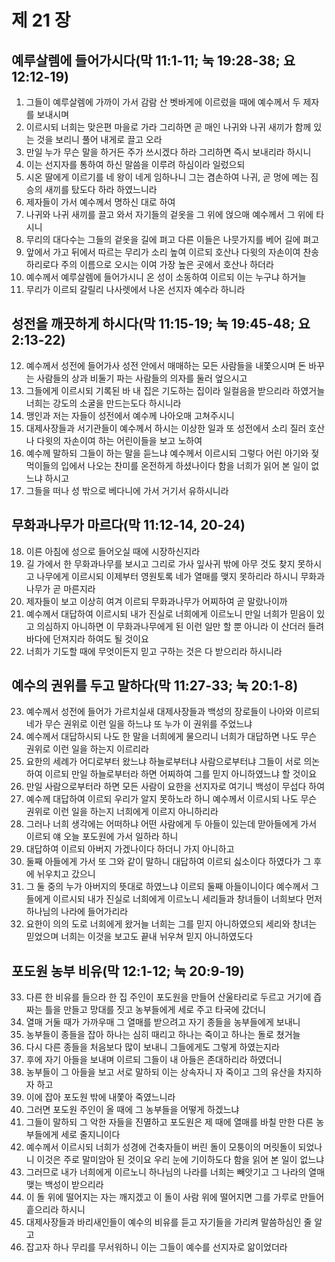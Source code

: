 # 제 21 장

## 예루살렘에 들어가시다(막 11:1-11; 눅 19:28-38; 요 12:12-19)
1. 그들이 예루살렘에 가까이 가서 감람 산 벳바게에 이르렀을 때에 예수께서 두 제자를 보내시며 
2. 이르시되 너희는 맞은편 마을로 가라 그리하면 곧 매인 나귀와 나귀 새끼가 함께 있는 것을 보리니 풀어 내게로 끌고 오라 
3. 만일 누가 무슨 말을 하거든 주가 쓰시겠다 하라 그리하면 즉시 보내리라 하시니 
4. 이는 선지자를 통하여 하신 말씀을 이루려 하심이라 일렀으되 
5. 시온 딸에게 이르기를 네 왕이 네게 임하나니 그는 겸손하여 나귀, 곧 멍에 메는 짐승의 새끼를 탔도다 하라 하였느니라 
6. 제자들이 가서 예수께서 명하신 대로 하여 
7. 나귀와 나귀 새끼를 끌고 와서 자기들의 겉옷을 그 위에 얹으매 예수께서 그 위에 타시니 
8. 무리의 대다수는 그들의 겉옷을 길에 펴고 다른 이들은 나뭇가지를 베어 길에 펴고 
9. 앞에서 가고 뒤에서 따르는 무리가 소리 높여 이르되 호산나 다윗의 자손이여 찬송하리로다 주의 이름으로 오시는 이여 가장 높은 곳에서 호산나 하더라 
10. 예수께서 예루살렘에 들어가시니 온 성이 소동하여 이르되 이는 누구냐 하거늘 
11. 무리가 이르되 갈릴리 나사렛에서 나온 선지자 예수라 하니라 
## 성전을 깨끗하게 하시다(막 11:15-19; 눅 19:45-48; 요 2:13-22)
12. 예수께서 성전에 들어가사 성전 안에서 매매하는 모든 사람들을 내쫓으시며 돈 바꾸는 사람들의 상과 비둘기 파는 사람들의 의자를 둘러 엎으시고 
13. 그들에게 이르시되 기록된 바 내 집은 기도하는 집이라 일컬음을 받으리라 하였거늘 너희는 강도의 소굴을 만드는도다 하시니라 
14. 맹인과 저는 자들이 성전에서 예수께 나아오매 고쳐주시니 
15. 대제사장들과 서기관들이 예수께서 하시는 이상한 일과 또 성전에서 소리 질러 호산나 다윗의 자손이여 하는 어린이들을 보고 노하여 
16. 예수께 말하되 그들이 하는 말을 듣느냐 예수께서 이르시되 그렇다 어린 아기와 젖먹이들의 입에서 나오는 찬미를 온전하게 하셨나이다 함을 너희가 읽어 본 일이 없느냐 하시고 
17. 그들을 떠나 성 밖으로 베다니에 가서 거기서 유하시니라 
## 무화과나무가 마르다(막 11:12-14, 20-24)
18. 이른 아침에 성으로 들어오실 때에 시장하신지라 
19. 길 가에서 한 무화과나무를 보시고 그리로 가사 잎사귀 밖에 아무 것도 찾지 못하시고 나무에게 이르시되 이제부터 영원토록 네가 열매를 맺지 못하리라 하시니 무화과나무가 곧 마른지라 
20. 제자들이 보고 이상히 여겨 이르되 무화과나무가 어찌하여 곧 말랐나이까 
21. 예수께서 대답하여 이르시되 내가 진실로 너희에게 이르노니 만일 너희가 믿음이 있고 의심하지 아니하면 이 무화과나무에게 된 이런 일만 할 뿐 아니라 이 산더러 들려 바다에 던져지라 하여도 될 것이요 
22. 너희가 기도할 때에 무엇이든지 믿고 구하는 것은 다 받으리라 하시니라
## 예수의 권위를 두고 말하다(막 11:27-33; 눅 20:1-8)
23. 예수께서 성전에 들어가 가르치실새 대제사장들과 백성의 장로들이 나아와 이르되 네가 무슨 권위로 이런 일을 하느냐 또 누가 이 권위를 주었느냐 
24. 예수께서 대답하시되 나도 한 말을 너희에게 물으리니 너희가 대답하면 나도 무슨 권위로 이런 일을 하는지 이르리라 
25. 요한의 세례가 어디로부터 왔느냐 하늘로부터냐 사람으로부터냐 그들이 서로 의논하여 이르되 만일 하늘로부터라 하면 어찌하여 그를 믿지 아니하였느냐 할 것이요 
26. 만일 사람으로부터라 하면 모든 사람이 요한을 선지자로 여기니 백성이 무섭다 하여 
27. 예수께 대답하여 이르되 우리가 알지 못하노라 하니 예수께서 이르시되 나도 무슨 권위로 이런 일을 하는지 너희에게 이르지 아니하리라 
28. 그러나 너희 생각에는 어떠하냐 어떤 사람에게 두 아들이 있는데 맏아들에게 가서 이르되 얘 오늘 포도원에 가서 일하라 하니 
29. 대답하여 이르되 아버지 가겠나이다 하더니 가지 아니하고 
30. 둘째 아들에게 가서 또 그와 같이 말하니 대답하여 이르되 싫소이다 하였다가 그 후에 뉘우치고 갔으니 
31. 그 둘 중의 누가 아버지의 뜻대로 하였느냐 이르되 둘째 아들이니이다 예수께서 그들에게 이르시되 내가 진실로 너희에게 이르노니 세리들과 창녀들이 너희보다 먼저 하나님의 나라에 들어가리라 
32. 요한이 의의 도로 너희에게 왔거늘 너희는 그를 믿지 아니하였으되 세리와 창녀는 믿었으며 너희는 이것을 보고도 끝내 뉘우쳐 믿지 아니하였도다 
## 포도원 농부 비유(막 12:1-12; 눅 20:9-19)
33. 다른 한 비유를 들으라 한 집 주인이 포도원을 만들어 산울타리로 두르고 거기에 즙 짜는 틀을 만들고 망대를 짓고 농부들에게 세로 주고 타국에 갔더니 
34. 열매 거둘 때가 가까우매 그 열매를 받으려고 자기 종들을 농부들에게 보내니 
35. 농부들이 종들을 잡아 하나는 심히 때리고 하나는 죽이고 하나는 돌로 쳤거늘 
36. 다시 다른 종들을 처음보다 많이 보내니 그들에게도 그렇게 하였는지라 
37. 후에 자기 아들을 보내며 이르되 그들이 내 아들은 존대하리라 하였더니 
38. 농부들이 그 아들을 보고 서로 말하되 이는 상속자니 자 죽이고 그의 유산을 차지하자 하고 
39. 이에 잡아 포도원 밖에 내쫓아 죽였느니라 
40. 그러면 포도원 주인이 올 때에 그 농부들을 어떻게 하겠느냐 
41. 그들이 말하되 그 악한 자들을 진멸하고 포도원은 제 때에 열매를 바칠 만한 다른 농부들에게 세로 줄지니이다 
42. 예수께서 이르시되 너희가 성경에 건축자들이 버린 돌이 모퉁이의 머릿돌이 되었나니 이것은 주로 말미암아 된 것이요 우리 눈에 기이하도다 함을 읽어 본 일이 없느냐 
43. 그러므로 내가 너희에게 이르노니 하나님의 나라를 너희는 빼앗기고 그 나라의 열매 맺는 백성이 받으리라 
44. 이 돌 위에 떨어지는 자는 깨지겠고 이 돌이 사람 위에 떨어지면 그를 가루로 만들어 흩으리라 하시니 
45. 대제사장들과 바리새인들이 예수의 비유를 듣고 자기들을 가리켜 말씀하심인 줄 알고 
46. 잡고자 하나 무리를 무서워하니 이는 그들이 예수를 선지자로 앎이었더라


